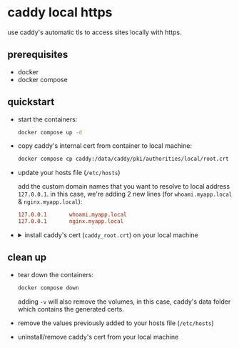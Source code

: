 # caddy local https

use caddy's automatic tls to access sites locally with https.

## prerequisites

- docker
- docker compose

## quickstart

- start the containers:

  ```sh
  docker compose up -d
  ```

- copy caddy's internal cert from container to local machine:

  ```sh
  docker compose cp caddy:/data/caddy/pki/authorities/local/root.crt ./caddy_root.crt
  ```

- update your hosts file (`/etc/hosts`) 
  
  add the custom domain names that you want to resolve to local address `127.0.0.1`. in this case, we're adding 2 new lines (for `whoami.myapp.local` & `nginx.myapp.local`):
  ```conf
  127.0.0.1       whoami.myapp.local
  127.0.0.1       nginx.myapp.local
  ```


- <details>
      <summary>
        install caddy's cert (<code>caddy_root.crt</code>) on your local machine
      </summary>

  **Mac:**

  a. Double-click the `caddy_root.crt` file.

  b. The Keychain Access application will open. Select the "System" keychain and click "Add".

  c. Authenticate with your password when prompted.

  d. Find the certificate in the "System" keychain, double-click on it, expand the "Trust" section, and set "Secure Sockets Layer (SSL)" to "Always Trust".

  e. Close the certificate window and authenticate with your password again when prompted.

  **Windows:**

  a. Right-click the `caddy_root.crt` file and select "Install Certificate".

  b. Select "Local Machine" and click "Next".

  c. Choose "Place all certificates in the following store" and click "Browse".

  d. Select "Trusted Root Certification Authorities" and click "OK".

  e. Click "Next" and then click "Finish" to complete the installation.

  **Linux:**

  The process may vary depending on the distribution. Here's an example for Ubuntu:

  a. Copy the `caddy_root.crt` to the trusted certificate directory:

  ```
  sudo cp caddy_root.crt /usr/local/share/ca-certificates/caddy_root.crt
  ```

  b. Update the certificate trust store:

  ```
  sudo update-ca-certificates
  ```

  After installing the root CA certificate, you should restart your browser and any other applications that use TLS certificates to ensure they recognize the new certificate.

  </details>

## clean up

- tear down the containers:

  ```sh
  docker compose down
  ```

  adding `-v` will also remove the volumes, in this case, caddy's data folder which contains the generated certs.

- remove the values previously added to your hosts file (`/etc/hosts`)
- uninstall/remove caddy's cert from your local machine
